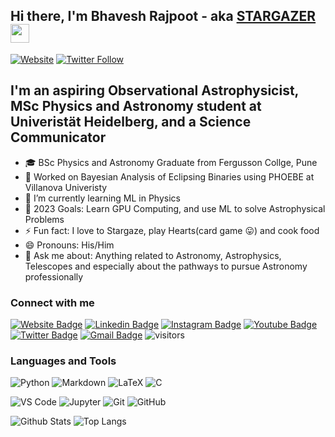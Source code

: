 ## Hi there, I'm Bhavesh Rajpoot - aka [STARGAZER][website] <img src="https://emojis.slackmojis.com/emojis/images/1536351075/4594/blob-wave.gif?1536351075" width="30" style="vertical-align:top"/> 
[![Website](https://img.shields.io/website?label=website&style=for-the-badge&url=https%3A%2F%2Fwww.bhaveshrajpoot.com%2F)](https://www.bhaveshrajpoot.com) 
[![Twitter Follow](https://img.shields.io/twitter/follow/BhaveshRajpoot3?color=1DA1F2&logo=Twitter&style=for-the-badge)](https://twitter.com/intent/follow?original_referer=https%3A%2F%2Fpublish.twitter.com%2F&ref_src=twsrc%5Etfw%7Ctwcamp%5Ebuttonembed%7Ctwterm%5Efollow%7Ctwgr%5EBhaveshRajpoot3&region=follow_link&screen_name=BhaveshRajpoot3) 

## I'm an aspiring Observational Astrophysicist, MSc Physics and Astronomy student at Univeristät Heidelberg, and a Science Communicator 
- 🎓 BSc Physics and Astronomy Graduate from Fergusson Collge, Pune
- 🔭 Worked on Bayesian Analysis of Eclipsing Binaries using PHOEBE at Villanova Univeristy
- 🌱 I’m currently learning ML in Physics 
- 🥅 2023 Goals: Learn GPU Computing, and use ML to solve Astrophysical Problems
- ⚡ Fun fact: I love to Stargaze, play Hearts(card game 😛) and cook food
- 😄 Pronouns: His/Him
- 💬 Ask me about: Anything related to Astronomy, Astrophysics, Telescopes and especially about the pathways to pursue Astronomy professionally

<!-- - 🌱 I’m currently learning ...
- 👯 I’m looking to collaborate on ...
- 🤔 I’m looking for help with ...
- 📫 How to reach me: ...
- ⚡ Fun fact: ... -->

### Connect with me 

[![Website Badge](https://img.shields.io/badge/-Bhavesh_Rajpoot-black?style=flat-square&logo=globe&logoColor=white&link=https://www.bhaveshrajpoot.com/)](website)
[![Linkedin Badge](https://img.shields.io/badge/-Bhavesh_Rajpoot-blue?style=flat-square&logo=Linkedin&logoColor=white&link=https://www.linkedin.com/in/bhavesh-rajpoot/)](linkdedin) 
[![Instagram Badge](https://img.shields.io/badge/-bhavesh____rajpoot-purple?style=flat-square&logo=instagram&logoColor=white&link=https://instagram.com/bhavesh__rajpoot/)](instagram) 
[![Youtube Badge](https://img.shields.io/badge/-STARGAZER-darkred?style=flat-square&logo=youtube&logoColor=white&link=https://www.youtube.com/c/STARGAZERAstronomyOutreachInitiative)](youtube) 
[![Twitter Badge](https://img.shields.io/badge/-BhaveshRajpoot3-blue?style=flat-square&logo=twitter&logoColor=white&link=https://www.bhaveshrajpoot.com/)](twitter)
[![Gmail Badge](https://img.shields.io/badge/-rajputbhavesh04@gmail.com-c14438?style=flat-square&logo=Gmail&logoColor=white&link=mailto:rajputbhavesh04@gmail.com)](mailto:rajputbhavesh04@gmail.com) 
![visitors](https://visitor-badge.glitch.me/badge?page_id=bhavesh012&left_color=black&right_color=green) 

### Languages and Tools 
<!-- Languages --> 
![Python](https://img.shields.io/badge/-Python3-black?style=flat-square&logo=Python&logoColor=original) 
![Markdown](https://img.shields.io/badge/-Markdown-black?style=flat-square&logo=Markdown) 
![LaTeX](https://img.shields.io/badge/-LaTeX-%23008080?style=flat-square&logo=latex&logoColor=white) 
![C](https://img.shields.io/badge/-C-00599C?style=flat-square&logo=c) 
<!-- Tools --> 
![VS Code](https://img.shields.io/badge/-VS_Code-blue?style=flat-square&logo=visual-studio-code) 
![Jupyter](https://img.shields.io/badge/-Jupyter-black?style=flat-square&logo=jupyter) 
![Git](https://img.shields.io/badge/-Git-black?style=flat-square&logo=git) 
![GitHub](https://img.shields.io/badge/-GitHub-black?style=flat-square&logo=github)
<!-- <details> <summary>:zap: GitHub Stats</summary> <img align="left" alt="Bhavesh Rajpoot's GitHub Stats" src="https://github-readme-stats.vercel.app/api?username=bhavesh012&count_private=true&show_icons=true&include_all_commits=true&hide_border=true" /> </details> --> 

![Github Stats](https://github-readme-stats.vercel.app/api?username=bhavesh012&count_private=true&show_icons=true&include_all_commits=true) 
![Top Langs](https://github-readme-stats.vercel.app/api/top-langs/?username=bhavesh012&hide=TeX&layout=compact) 

[website]: https://www.bhaveshrajpoot.com
[twitter]: https://twitter.com/BhaveshRajpoot3 
[youtube]: https://www.youtube.com/c/STARGAZERAstronomyOutreachInitiative 
[instagram]: https://instagram.com/bhavesh__rajpoot 
[linkedin]: https://www.linkedin.com/in/bhavesh-rajpoot/ 
